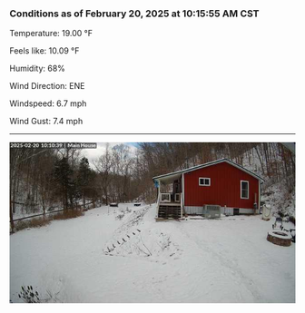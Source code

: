 ### Conditions as of February 20, 2025 at 10:15:55 AM CST 

Temperature: 19.00 &deg;F

Feels like: 10.09 &deg;F

Humidity: 68%

Wind Direction: ENE

Windspeed: 6.7 mph

Wind Gust: 7.4 mph

---

<img src="./images/latest.jpeg"/>

